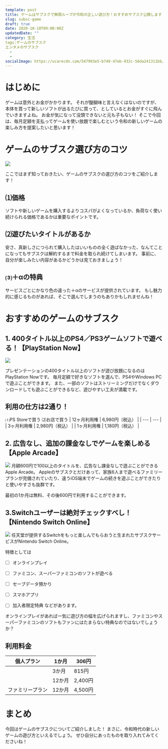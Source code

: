 ```yaml
---
template: post
title: ゲームはサブスクで無限ループが令和の正しい遊び方！おすすめサブスク公開します
slug: subsc-game
draft: true
date: 2020-10-10T09:00:00Z
updatedDate: ""
category: 生活
tags:ゲームのサブスク
エンタメのサブスク
  - 
  - 
socialImage: https://ucarecdn.com/547993e5-b749-47eb-932c-56da241311bb/CanvaPersonHoldingNintendoSwitch.jpg
---
```


# はじめに
ゲームは意外とお金がかかります。
それが醍醐味と言えなくはないのですが、本体を買って新しいソフトが出るたびに買って、としているとお金がすぐに飛んでいきますよね。
お金が気になって没頭できないと元も子もない！
そこで今回は、毎月定額を支払ってゲームを使い放題で楽しむという令和の新しいゲームの楽しみ方を提案したいと思います！


# ゲームのサブスク選び方のコツ
![](https://ucarecdn.com/d48070da-ab90-4b1b-8882-71bb7c86123d/)

ここではまず知っておきたい、ゲームのサブスクの選び方のコツをご紹介します！

## ⑴価格
ソフトや新しいゲームを購入するよりコスパがよくなっているか、負荷なく使い続けられる価格であるかは重要なポイントです。

## ⑵遊びたいタイトルがあるか
安さ、真新しさにつられて購入したはいいものの全く遊ばなかった、なんてことになってもサブスクは解約するまで料金を取られ続けてしまいます。
事前に、自分が楽しみたい内容があるかどうかは見ておきましょう！

## ⑶＋αの特典
サービスごとにかなり色の違った＋αのサービスが提供されています。
もし魅力的に感じるものがあれば、そこで選んでしまうのもありかもしれませんね！


# おすすめのゲームのサブスク

## 1. 400タイトル以上のPS4／PS3ゲームソフトで遊べる！【PlayStation Now】
![](https://ucarecdn.com/3285f26c-539c-4661-9289-e0b39f52418b/S__4227133.jpg)

プレゼンテーションの400タイトル以上のソフトが遊び放題になるのはPlayStation Nowです。
毎月定額で好きなソフトを選んで、PS4やWindows PCで遊ぶことができます。
また、一部のソフトはストリーミングだけでなくダウンロードしても遊ぶことができるなど、遊びやすい工夫が満載です。

## 利用の仕方は2通り！
⑴PS Storeで買う
⑵お店で買う
| 12ヶ月利用権 | 6,980円（税込） |
| --- | --- |
| 3ヶ月利用権 | 2,980円（税込） |
| 1ヶ月利用権 | 1,180円（税込） |


## 2. 広告なし、追加の課金なしでゲームを楽しめる【Apple Arcade】
![](https://ucarecdn.com/64640f47-7443-4487-aecd-57c2440486a9/S__4227132.jpg)
月額600円で100以上のタイトルを、広告なし課金なしで遊ぶことができるApple Arcade。
Appleのサブスクとだけあって、家族6人まで遊べるファミリープランが完備されていたり、違うiOS端末でゲームの続きを遊ぶことができたりと使いやすさも抜群です。

最初の1か月は無料、その後600円で利用することができます。

## 3.Switchユーザーは絶対チェックすべし！【Nintendo Switch Online】
![](https://ucarecdn.com/1ec893d7-7d84-45c2-b3d7-83872591cbba/S__4227131.jpg)
任天堂が提供するSwitchをもっと楽しんでもらおうと生まれたサブスクサービスがNintendo Switch Online。

特徴としては
- [ ] オンラインプレイ
- [ ] ファミコン、スーパーファミコンのソフトが遊べる
- [ ] セーブデータ預かり
- [ ] スマホアプリ
- [ ] 加入者限定特典
などがあります。



オンラインプレイがあれば一気に遊び方の幅を広げられますし、ファミコンやスーパーファミコンのソフトもファンにはたまらない特典なのではないでしょうか？

## 利用料金
| 個人プラン | 1か月 | 306円 |
| --- | --- | --- |
|  | 3か月 | 815円 |
|  | 12か月 | 2,400円 |
| ファミリープラン | 12か月 | 4,500円 |

# まとめ
今回はゲームのサブスクについてご紹介しました！
まさに、令和時代の新しいゲームの遊び方といえるでしょう。
ぜひ自分にあったものを取り入れてみてくださいね！
